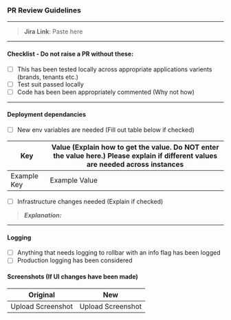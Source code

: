 ### PR Review Guidelines
---
>**__Jira Link__**: Paste here
---

#### Checklist - Do not raise a PR without these:
- [ ] This has been tested locally across appropriate applications varients (brands, tenants etc.)
- [ ] Test suit passed locally
- [ ] Code has been been appropriately commented (Why not how)
---

#### Deployment dependancies
- [ ] New env variables are needed (Fill out table below if checked)

| Key  | Value (Explain how to get the value. Do NOT enter the value here.) Please explain if different values are needed across instances |
| ------------- | ------------- |
| Example Key | Example Value  |

- [ ] Infrastructure changes needed (Explain if checked)

> **_Explanation:_**  
 
---

#### Logging

- [ ] Anything that needs logging to rollbar with an info flag has been logged
- [ ] Production logging has been considered

#### Screenshots (If UI changes have been made)

| Original  | New |
| ------------- | ------------- |
| Upload Screenshot | Upload Screenshot   |